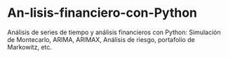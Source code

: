 # An-lisis-financiero-con-Python
Análisis de series de tiempo y análisis financieros con Python: Simulación de Montecarlo, ARIMA, ARIMAX, Análisis de riesgo, portafolio de Markowitz, etc.
